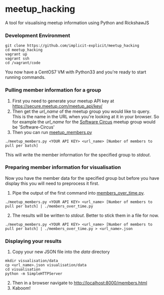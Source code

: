 # meetup_hacking

A tool for visualising meetup information using Python and RickshawJS

### Development Environment

```
git clone https://github.com/implicit-explicit/meetup_hacking
cd meetup_hacking
vagrant up
vagrant ssh
cd /vagrant/code
```
You now have a CentOS7 VM with Python33 and you're ready to start running commands.

### Pulling member information for a group

1. First you need to generate your meetup API key at https://secure.meetup.com/meetup_api/key/
2. Then get the _url_name_ of the meetup group you would like to query. This is the name in the URL when you're looking at it in your browser. So for example the _url_name_ for the [Software Circus](http://www.meetup.com/Software-Circus/) meetup group would be 'Software-Circus'
3. Then you can run [meetup_members.py](https://github.com/implicit-explicit/meetup_hacking/blob/master/code/meetup_members.py)

```
./meetup_members.py <YOUR API KEY> <url_name> [Number of members to pull per batch]
```

This will write the member information for the specified group to _stdout_.

### Preparing member information for visualisation

Now you have the member data for the specified group but before you have display this you will need to preprocess it first.

1. Pipe the output of the first command into [members_over_time.py](https://github.com/implicit-explicit/meetup_hacking/blob/master/code/members_over_time.py).
```
./meetup_members.py <YOUR API KEY> <url_name> [Number of members to pull per batch] | ./members_over_time.py
```
2. The results will be written to _stdout_. Better to stick them in a file for now.
```
./meetup_members.py <YOUR API KEY> <url_name> [Number of members to pull per batch] | ./members_over_time.py > <url_name>.json
```

### Displaying your results

1. Copy your new JSON file into the _data_ directory
```
mkdir visualisation/data
cp <url_name>.json visualisation/data
cd visualisation
python -m SimpleHTTPServer
```
2. Then in a browser navigate to [http://localhost:8000/members.html](http://localhost:8000/members.html)
3. Kaboom!

